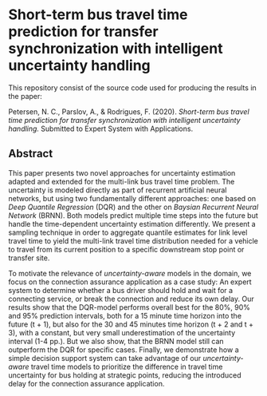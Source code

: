 # Short-term bus travel time prediction for transfer synchronization with intelligent uncertainty handling

This repository consist of the source code used for producing the results in the paper:

Petersen, N. C., Parslov, A., & Rodrigues, F. (2020). *Short-term bus travel time prediction for transfer synchronization with intelligent uncertainty handling.* Submitted to Expert System with Applications.

## Abstract
This paper presents two novel approaches for uncertainty estimation adapted and extended for the multi-link bus travel time problem. The uncertainty is modeled directly as part of recurrent artificial neural networks, but using two fundamentally different approaches: one based on *Deep Quantile Regression* (DQR) and the other on *Baysian Recurrent Neural Network* (BRNN). Both models predict multiple time steps into the future but handle the time-dependent uncertainty estimation differently. We present a sampling technique in order to aggregate quantile estimates for link level travel time to yield the multi-link travel time distribution needed for a vehicle to travel from its current position to a specific downstream stop point or transfer site. 

To motivate the relevance of *uncertainty-aware* models in the domain, we focus on the connection assurance application as a case study: An expert system to determine whether a bus driver should hold and wait for a connecting service, or break the connection and reduce its own delay. Our results show that the DQR-model performs overall best for the 80%, 90% and 95% prediction intervals, both for a 15 minute time horizon into the future (t + 1), but also for the 30 and 45 minutes time horizon (t + 2 and t + 3), with a constant, but very small underestimation of the uncertainty interval (1-4 pp.). But we also show, that the BRNN model still can outperform the DQR for specific cases. Finally, we demonstrate how a simple decision support system can take advantage of our *uncertainty-aware* travel time models to prioritize the difference in travel time uncertainty for bus holding at strategic points, reducing the introduced delay for the connection assurance application.
